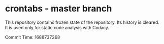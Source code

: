 # crontabs - master branch

This repository contains frozen state of the repository.
Its history is cleared. It is used only for static code
analysis with Codacy.

Commit Time: 1688737268